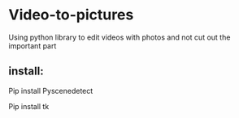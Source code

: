 # Video-to-pictures
Using python library to edit videos with photos and not cut out the important part
## install:
Pip install Pyscenedetect

Pip install tk
